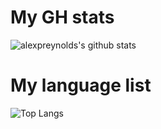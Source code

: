 # My GH stats
![alexpreynolds's github stats](https://github-readme-stats.vercel.app/api?username=alexpreynolds&show_icons=true&theme=tokyonight)

# My language list
![Top Langs](https://github-readme-stats.vercel.app/api/top-langs/?username=alexpreynolds&theme=tokyonight)
